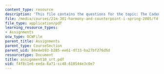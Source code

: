 ```yaml
---
content_type: resource
description: 'This file contains the questions for the topic: The Cadential Six-four.'
file: /media/courses/21m-301-harmony-and-counterpoint-i-spring-2005/f4f8c1e6eeda8a71cc48618544e3c0e7_assignment10_srt.pdf
file_type: application/pdf
learning_resource_types:
- Assignments
ocw_type: OCWFile
parent_title: Assignments
parent_type: CourseSection
parent_uid: 84e4eb93-b285-ee61-df33-ba27bf276d5d
resourcetype: Document
title: assignment10_srt.pdf
uid: f4f8c1e6-eeda-8a71-cc48-618544e3c0e7
---
```

